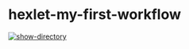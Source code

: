 # hexlet-my-first-workflow

[![show-directory](https://github.com/BuilovAlmaty/hexlet-my-first-workflow/actions/workflows/show-directory.yml/badge.svg)](https://github.com/BuilovAlmaty/hexlet-my-first-workflow/actions/workflows/show-directory.yml)
